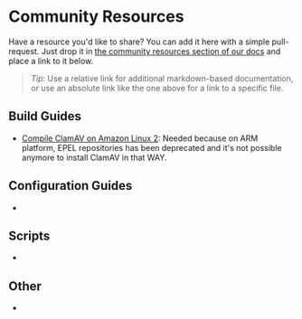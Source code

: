 # Community Resources

Have a resource you'd like to share? You can add it here with a simple pull-request. Just drop it in [the community resources section of our docs](https://github.com/Cisco-Talos/clamav-documentation/tree/main/src/community_resources) and place a link to it below.

> _Tip_: Use a relative link for additional markdown-based documentation, or use an absolute link like the one above for a link to a specific file.

## Build Guides

- [Compile ClamAV on Amazon Linux 2](CompileClamAV_AmazonLinux2.txt): Needed because on ARM platform, EPEL repositories has been deprecated and it's not possible anymore to install ClamAV in that WAY.

## Configuration Guides

-

## Scripts

-

## Other

-
